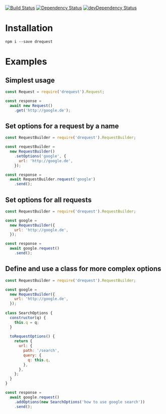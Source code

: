 [![Build Status](https://travis-ci.org/dnode/drequest.svg?branch=master)](https://travis-ci.org/dnode/drequest)
[![Dependency Status](https://david-dm.org/dnode/drequest/status.svg)](https://david-dm.org/dnode/drequest)
[![devDependency Status](https://david-dm.org/dnode/drequest/dev-status.svg)](https://david-dm.org/dnode/drequest?type=dev)


# Installation

`npm i --save drequest`


# Examples

## Simplest usage

```javascript
const Request = require('drequest').Request;

const response = 
  await new Request()
    .get('http://google.de');
```

## Set options for a request by a name

```javascript
const RequestBuilder = require('drequest').RequestBuilder;

const requestBuilder =
  new RequestBuilder()
    .setOptions('google', {
      url: 'http://google.de',
    });

const response = 
  await RequestBuilder.request('google')
    .send();
```

## Set options for all requests

```javascript
const RequestBuilder = require('drequest').RequestBuilder;

const google =
  new RequestBuilder({
    url: 'http://google.de',
  });

const response = 
  await google.request()
    .send();
```

## Define and use a class for more complex options

```javascript
const RequestBuilder = require('drequest').RequestBuilder;

const google =
  new RequestBuilder({
    url: 'http://google.de',
  });
    
class SearchOptions {
  constructor(q) {
    this.q = q;
  }
  
  toRequestOptions() {
    return {
      url: {
        path: '/search',
        query: {
          q: this.q,  
        },
      },
    };
  }
}

const response = 
  await google.request()
    .addOptions(new SearchOptions('how to use google search'))
    .send();
```
